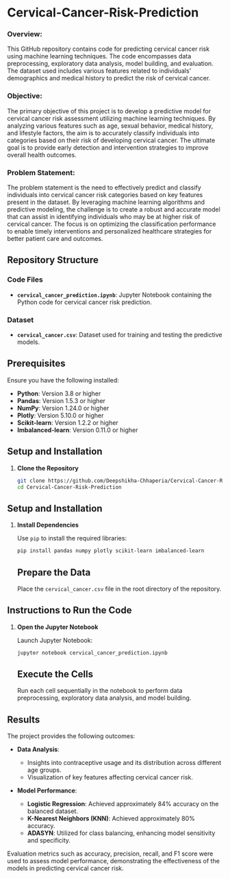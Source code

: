 # Cervical-Cancer-Risk-Prediction

### Overview:
This GitHub repository contains code for predicting cervical cancer risk using machine learning techniques. The code encompasses data preprocessing, exploratory data analysis, model building, and evaluation. The dataset used includes various features related to individuals' demographics and medical history to predict the risk of cervical cancer.

### Objective:
The primary objective of this project is to develop a predictive model for cervical cancer risk assessment utilizing machine learning techniques. By analyzing various features such as age, sexual behavior, medical history, and lifestyle factors, the aim is to accurately classify individuals into categories based on their risk of developing cervical cancer. The ultimate goal is to provide early detection and intervention strategies to improve overall health outcomes.

### Problem Statement:
The problem statement is the need to effectively predict and classify individuals into cervical cancer risk categories based on key features present in the dataset. By leveraging machine learning algorithms and predictive modeling, the challenge is to create a robust and accurate model that can assist in identifying individuals who may be at higher risk of cervical cancer. The focus is on optimizing the classification performance to enable timely interventions and personalized healthcare strategies for better patient care and outcomes.

## Repository Structure

### Code Files
- **`cervical_cancer_prediction.ipynb`**: Jupyter Notebook containing the Python code for cervical cancer risk prediction.

### Dataset
- **`cervical_cancer.csv`**: Dataset used for training and testing the predictive models.

## Prerequisites

Ensure you have the following installed:

- **Python**: Version 3.8 or higher
- **Pandas**: Version 1.5.3 or higher
- **NumPy**: Version 1.24.0 or higher
- **Plotly**: Version 5.10.0 or higher
- **Scikit-learn**: Version 1.2.2 or higher
- **Imbalanced-learn**: Version 0.11.0 or higher

## Setup and Installation

1. **Clone the Repository**

   ```bash
   git clone https://github.com/Deepshikha-Chhaperia/Cervical-Cancer-Risk-Prediction.git
   cd Cervical-Cancer-Risk-Prediction
    ```

## Setup and Installation

1. **Install Dependencies**

   Use `pip` to install the required libraries:

   ```bash
   pip install pandas numpy plotly scikit-learn imbalanced-learn
   ```

   ## Prepare the Data

   Place the `cervical_cancer.csv` file in the root directory of the repository.

## Instructions to Run the Code

1. **Open the Jupyter Notebook**

   Launch Jupyter Notebook:

   ```bash
   jupyter notebook cervical_cancer_prediction.ipynb
     ```


   ## Execute the Cells

   Run each cell sequentially in the notebook to perform data preprocessing, exploratory data analysis, and model building.

## Results

The project provides the following outcomes:

- **Data Analysis**:
  - Insights into contraceptive usage and its distribution across different age groups.
  - Visualization of key features affecting cervical cancer risk.

- **Model Performance**:
  - **Logistic Regression**: Achieved approximately 84% accuracy on the balanced dataset.
  - **K-Nearest Neighbors (KNN)**: Achieved approximately 80% accuracy.
  - **ADASYN**: Utilized for class balancing, enhancing model sensitivity and specificity.

Evaluation metrics such as accuracy, precision, recall, and F1 score were used to assess model performance, demonstrating the effectiveness of the models in predicting cervical cancer risk.


